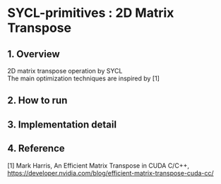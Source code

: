 # SYCL-primitives : 2D Matrix Transpose
## 1. Overview  
2D matrix transpose operation by SYCL  
The main optimization techniques are inspired by [1]



## 2. How to run
## 3. Implementation detail
## 4. Reference
[1] Mark Harris, An Efficient Matrix Transpose in CUDA C/C++, https://developer.nvidia.com/blog/efficient-matrix-transpose-cuda-cc/